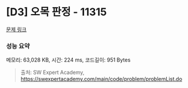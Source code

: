 # [D3] 오목 판정 - 11315 

[문제 링크](https://swexpertacademy.com/main/code/problem/problemDetail.do?contestProbId=AXaSUPYqPYMDFASQ) 

### 성능 요약

메모리: 63,028 KB, 시간: 224 ms, 코드길이: 951 Bytes



> 출처: SW Expert Academy, https://swexpertacademy.com/main/code/problem/problemList.do